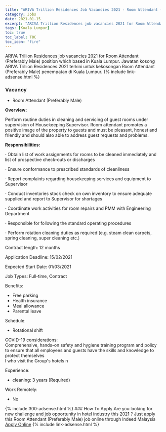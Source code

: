 ```yaml
---
title: "ARIVA Trillion Residences Job Vacancies 2021 - Room Attendant (Preferably Male)" 
category: Jobs 
date: 2021-01-15 
excerpt: "ARIVA Trillion Residences job vacancies 2021 for Room Attendant (Preferably Male) position which based in Kuala Lumpur. Jawatan kosong ARIVA Trillion Residences 2021 terkini untuk kekosongan Room Attendant (Preferably Male) penempatan di Kuala Lumpur" 
tags: [Kuala Lumpur] 
toc: true 
toc_label: TOC 
toc_icon: "fire" 
--- 
```


ARIVA Trillion Residences job vacancies 2021 for Room Attendant (Preferably Male) position which based in Kuala Lumpur. Jawatan kosong ARIVA Trillion Residences 2021 terkini untuk kekosongan Room Attendant (Preferably Male) penempatan di Kuala Lumpur. 
{% include link-adsense.html %} 
### Vacancy 
- Room Attendant (Preferably Male) 
<div><p><b>Overview: </b></p><p>Perform routine duties in cleaning and servicing of guest rooms under supervision of Housekeeping Supervisor. Room attendant promotes a positive image of the property to guests and must be pleasant, honest and friendly and should also able to address guest requests and problems.</p><p><b>Responsibilities: </b></p><p>&#183; Obtain list of work assignments for rooms to be cleaned immediately and list of prospective check-outs or discharges</p><p>&#183; Ensure conformance to prescribed standards of cleanliness</p><p>&#183; Report complaints regarding housekeeping services and equipment to Supervisor</p><p>&#183; Conduct inventories stock check on own inventory to ensure adequate supplied and report to Supervisor for shortages</p><p>&#183; Coordinate work activities for room repairs and PMM with Engineering Department</p><p>&#183; Responsible for following the standard operating procedures</p><p>&#183; Perform rotation cleaning duties as required (e.g. steam clean carpets, spring cleaning, super cleaning etc.)</p><p>Contract length: 12 months</p><p>Application Deadline: 15/02/2021</p><p>Expected Start Date: 01/03/2021</p><p>Job Types: Full-time, Contract</p><p>Benefits:</p><ul><li>Free parking</li><li>Health insurance</li><li>Meal allowance</li><li>Parental leave</li></ul><p>Schedule:</p><ul><li>Rotational shift</li></ul><p>COVID-19 considerations:<br>Comprehensive, hands-on safety and hygiene training program and policy to ensure that all employees and guests have the skills and knowledge to protect themselves<br>l who visit the Group's hotels n</p><p>Experience:</p><ul><li>cleaning: 3 years (Required)</li></ul><p>Work Remotely:</p><ul><li>No</li></ul></div> 
{% include 300-adsense.html %} 
### How To Apply 
Are you looking for new challenge and job opportunity in hotel industry this 2021 ?
Just apply this Room Attendant (Preferably Male) job online through Indeed Malaysia 
<a href="https://malaysia.indeed.com/viewjob?jk=e391221140359277" class="btn btn--info" target="_blank" rel="nofollow noopenner">Apply Online</a> 
{% include link-adsense.html %} 